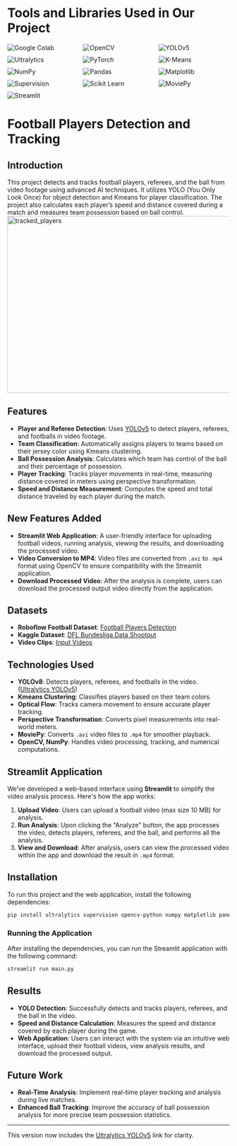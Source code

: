 # **Tools and Libraries Used in Our Project**

<div style="display: flex; flex-wrap: wrap; gap: 10px;">
  <img src="https://img.shields.io/badge/Google%20Colab-blue" alt="Google Colab" style="flex: 1 1 30%;">
  <img src="https://img.shields.io/badge/OpenCV-5C3EE8?style=flat&logo=opencv&logoColor=white" alt="OpenCV" style="flex: 1 1 30%;">
  <img src="https://img.shields.io/badge/YOLOv5-FF6F00?style=flat&logo=YOLOv8&logoColor=white" alt="YOLOv5" style="flex: 1 1 30%;">
  <img src="https://img.shields.io/badge/Ultralytics-41b883?style=flat&logo=ultralytics&logoColor=white" alt="Ultralytics" style="flex: 1 1 30%;">
  <img src="https://img.shields.io/badge/PyTorch-EE4C2C?style=flat&logo=pytorch&logoColor=white" alt="PyTorch" style="flex: 1 1 30%;">
  <img src="https://img.shields.io/badge/K--Means-FF0000?style=flat" alt="K-Means" style="flex: 1 1 30%;">
  <img src="https://img.shields.io/badge/NumPy-013243?style=flat&logo=numpy&logoColor=white" alt="NumPy" style="flex: 1 1 30%;">
  <img src="https://img.shields.io/badge/Pandas-150458?style=flat&logo=pandas&logoColor=white" alt="Pandas" style="flex: 1 1 30%;">
  <img src="https://img.shields.io/badge/Matplotlib-003366?style=flat&logo=matplotlib&logoColor=white" alt="Matplotlib" style="flex: 1 1 30%;">
  <img src="https://img.shields.io/badge/Supervision-F7931E?style=flat" alt="Supervision" style="flex: 1 1 30%;">
  <img src="https://img.shields.io/badge/Scikit%20Learn-F7931E?style=flat&logo=scikit-learn&logoColor=white" alt="Scikit Learn" style="flex: 1 1 30%;">
  <img src="https://img.shields.io/badge/MoviePy-FF0000?style=flat&logo=moviepy&logoColor=white" alt="MoviePy" style="flex: 1 1 30%;">
  <img src="https://img.shields.io/badge/Streamlit-FF4B4B?style=flat&logo=streamlit&logoColor=white" alt="Streamlit" style="flex: 1 1 30%;">

</div>

# Football Players Detection and Tracking

## Introduction
This project detects and tracks football players, referees, and the ball from video footage using advanced AI techniques. It utilizes YOLO (You Only Look Once) for object detection and Kmeans for player classification. The project also calculates each player’s speed and distance covered during a match and measures team possession based on ball control.
<img src="output_videos/tracked_players.png" alt="tracked_players" width="1200" height="400">

## Features
- **Player and Referee Detection**: Uses [YOLOv5](https://github.com/ultralytics/yolov5) to detect players, referees, and footballs in video footage.
- **Team Classification**: Automatically assigns players to teams based on their jersey color using Kmeans clustering.
- **Ball Possession Analysis**: Calculates which team has control of the ball and their percentage of possession.
- **Player Tracking**: Tracks player movements in real-time, measuring distance covered in meters using perspective transformation.
- **Speed and Distance Measurement**: Computes the speed and total distance traveled by each player during the match.

## New Features Added
- **Streamlit Web Application**: A user-friendly interface for uploading football videos, running analysis, viewing the results, and downloading the processed video.
- **Video Conversion to MP4**: Video files are converted from `.avi` to `.mp4` format using OpenCV to ensure compatibility with the Streamlit application.
- **Download Processed Video**: After the analysis is complete, users can download the processed output video directly from the application.

## Datasets
- **Roboflow Football Dataset**: [Football Players Detection](https://universe.roboflow.com/roboflow-jvuqo/football-players-detection-3zvbc/dataset/1)
- **Kaggle Dataset**: [DFL Bundesliga Data Shootout](https://www.kaggle.com/competitions/dfl-bundesliga-data-shootout/data?select=clips)
- **Video Clips**: [Input Videos](https://github.com/Angad143/Football-Analysis-Projects/tree/main/Inputs_Videos)

## Technologies Used
- **YOLOv8**: Detects players, referees, and footballs in the video. ([Ultralytics YOLOv5](https://github.com/ultralytics/yolov5))
- **Kmeans Clustering**: Classifies players based on their team colors.
- **Optical Flow**: Tracks camera movement to ensure accurate player tracking.
- **Perspective Transformation**: Converts pixel measurements into real-world meters.
- **MoviePy**: Converts `.avi` video files to `.mp4` for smoother playback.
- **OpenCV, NumPy**: Handles video processing, tracking, and numerical computations.

## Streamlit Application
We’ve developed a web-based interface using **Streamlit** to simplify the video analysis process. Here's how the app works:
1. **Upload Video**: Users can upload a football video (max size 10 MB) for analysis.
2. **Run Analysis**: Upon clicking the “Analyze” button, the app processes the video, detects players, referees, and the ball, and performs all the analysis.
3. **View and Download**: After analysis, users can view the processed video within the app and download the result in `.mp4` format.

## Installation
To run this project and the web application, install the following dependencies:
```bash
pip install ultralytics supervision opencv-python numpy matplotlib pandas moviepy streamlit
```

### Running the Application
After installing the dependencies, you can run the Streamlit application with the following command:
```bash
streamlit run main.py
```

## Results
- **YOLO Detection**: Successfully detects and tracks players, referees, and the ball in the video.
- **Speed and Distance Calculation**: Measures the speed and distance covered by each player during the game.
- **Web Application**: Users can interact with the system via an intuitive web interface, upload their football videos, view analysis results, and download the processed output.

## Future Work
- **Real-Time Analysis**: Implement real-time player tracking and analysis during live matches.
- **Enhanced Ball Tracking**: Improve the accuracy of ball possession analysis for more precise team possession statistics.

---

This version now includes the [Ultralytics YOLOv5](https://github.com/ultralytics/yolov5) link for clarity.
